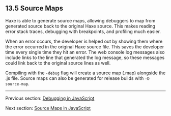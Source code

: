## 13.5 Source Maps

Haxe is able to generate source maps, allowing debuggers to map from generated source back to the original Haxe source. This makes reading error stack traces, debugging with breakpoints, and profiling much easier.

When an error occurs, the developer is helped out by showing them where the error occurred in the original Haxe source file. This saves the developer time every single time they hit an error. The web console log messages also include links to the line that generated the log message, so these messages could link back to the original source lines as well. 

Compiling with the `-debug` flag will create a source map (.map) alongside the .js file. Source maps can also be generated for release builds with `-D source-map`.

---

Previous section: [Debugging in JavaScript](debugging-javascript.md)

Next section: [Source Maps in JavaScript](debugging-source-map-javascript.md)